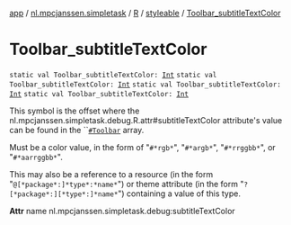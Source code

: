 [app](../../../index.md) / [nl.mpcjanssen.simpletask](../../index.md) / [R](../index.md) / [styleable](index.md) / [Toolbar_subtitleTextColor](.)

# Toolbar_subtitleTextColor

`static val Toolbar_subtitleTextColor: `[`Int`](https://kotlinlang.org/api/latest/jvm/stdlib/kotlin/-int/index.html)
`static val Toolbar_subtitleTextColor: `[`Int`](https://kotlinlang.org/api/latest/jvm/stdlib/kotlin/-int/index.html)
`static val Toolbar_subtitleTextColor: `[`Int`](https://kotlinlang.org/api/latest/jvm/stdlib/kotlin/-int/index.html)
`static val Toolbar_subtitleTextColor: `[`Int`](https://kotlinlang.org/api/latest/jvm/stdlib/kotlin/-int/index.html)

This symbol is the offset where the nl.mpcjanssen.simpletask.debug.R.attr#subtitleTextColor attribute's value can be found in the ``[`#Toolbar`](-toolbar.md) array.

Must be a color value, in the form of "`#*rgb*`", "`#*argb*`", "`#*rrggbb*`", or "`#*aarrggbb*`".

This may also be a reference to a resource (in the form "`@[*package*:]*type*:*name*`") or theme attribute (in the form "`?[*package*:][*type*:]*name*`") containing a value of this type.

**Attr**
name nl.mpcjanssen.simpletask.debug:subtitleTextColor


